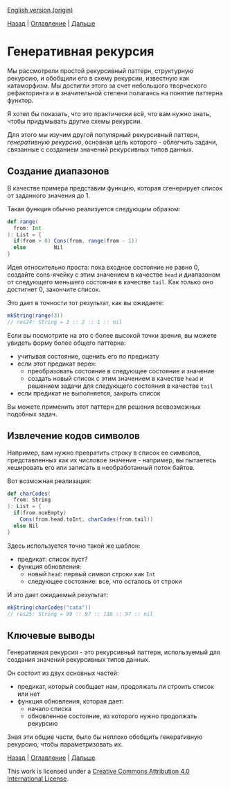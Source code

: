 [English version (origin)](https://nrinaudo.github.io/recschemes/generative_recursion.html)

[Назад](./fix.md) | [Оглавление](./README.md) | [Дальше](./unfold.md)

# Генеративная рекурсия

Мы рассмотрели простой рекурсивный паттерн, структурную рекурсию, и обобщили его в схему рекурсии, известную как катаморфизм. Мы достигли этого за счет небольшого творческого рефакторинга и в значительной степени полагаясь на понятие паттерна функтор.

Я хотел бы показать, что это практически всё, что вам нужно знать, чтобы придумывать другие схемы рекурсии.

Для этого мы изучим другой популярный рекурсивный паттерн, _генеративную рекурсию_, основная цель которого - облегчить задачи, связанные с созданием значений рекурсивных типов данных.

## Создание диапазонов


В качестве примера представим функцию, которая сгенерирует список от заданного значения до 1.

Такая функция обычно реализуется следующим образом:

```scala
def range(
  from: Int
): List = {
  if(from > 0) Cons(from, range(from - 1))
  else         Nil
}
```

Идея относительно проста: пока входное состояние не равно 0, создайте cons-ячейку с этим значением в качестве `head` и диапазоном от следующего меньшего состояния в качестве `tail`. Как только оно достигнет 0, закончите список.

Это дает в точности тот результат, как вы ожидаете:

```scala
mkString(range(3))
// res24: String = 3 :: 2 :: 1 :: nil
```

Если вы посмотрите на это с более высокой точки зрения, вы можете увидеть форму более общего паттерна:
- учитывая состояние, оценить его по предикату
- если этот предикат верен:
  - преобразовать состояние в следующее состояние и значение
  - создать новый список с этим значением в качестве `head` и решением задачи для следующего состояния в качестве `tail`
- если предикат не выполняется, закрыть список

Вы можете применить этот паттерн для решения всевозможных подобных задач.

## Извлечение кодов символов

Например, вам нужно превратить строку в список ее символов, представленных как их числовое значение - например, вы пытаетесь хешировать его или записать в необработанный поток байтов.

Вот возможная реализация:

```scala
def charCodes(
  from: String
): List = {
  if(from.nonEmpty)
    Cons(from.head.toInt, charCodes(from.tail))
  else Nil
}
```

Здесь используется точно такой же шаблон:
- предикат: список пуст?
- функция обновления:
  - новый `head`: первый символ строки как `Int`
  - следующее состояние: все, что осталось от строки

И это дает ожидаемый результат:

```scala
mkString(charCodes("cata"))
// res25: String = 99 :: 97 :: 116 :: 97 :: nil
```

## Ключевые выводы

Генеративная рекурсия - это рекурсивный паттерн, используемый для создания значений рекурсивных типов данных.

Он состоит из двух основных частей:
- предикат, который сообщает нам, продолжать ли строить список или нет
- функция обновления, которая дает:
  - начало списка
  - обновленное состояние, из которого нужно продолжать рекурсию

Зная эти общие части, было бы неплохо обобщить генеративную рекурсию, чтобы параметризовать их.

[Назад](./fix.md) | [Оглавление](./README.md) | [Дальше](./unfold.md)

This work is licensed under a <a rel="license" href="https://creativecommons.org/licenses/by/4.0/">Creative Commons Attribution 4.0 International License</a>.